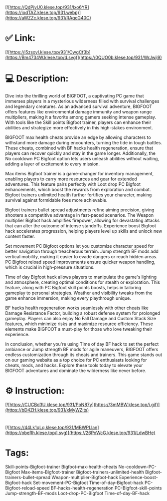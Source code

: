 [![https://QdPjvU0.klese.top/931/lxo6YR](https://iodTAZ.klese.top/931.webp)](https://aWZZc.klese.top/931/RAqcG40C)
# ✅ Link:
[![https://i5zsovl.klese.top/931/OwgCf3b](https://Bm4734W.klese.top/d.svg)](https://0QUO0b.klese.top/931/WrJwji9)
# 💻 Description:
Dive into the thrilling world of BIGFOOT, a captivating PC game that immerses players in a mysterious wilderness filled with survival challenges and legendary creatures. As an advanced survival adventure, BIGFOOT offers features like environmental damage immunity and weapon range multipliers, making it a favorite among gamers seeking intense gameplay. With tools like the Skill points Bigfoot trainer, players can enhance their abilities and strategize more effectively in this high-stakes environment.



BIGFOOT max health cheats provide an edge by allowing characters to withstand more damage during encounters, turning the tide in tough battles. These cheats, combined with BF hacks health regeneration, ensure that players can recover quickly and stay in the game longer. Additionally, the No cooldown PC Bigfoot option lets users unleash abilities without waiting, adding a layer of excitement to every mission.



Max items Bigfoot trainer is a game-changer for inventory management, enabling players to carry more resources and gear for extended adventures. This feature pairs perfectly with Loot drop PC Bigfoot enhancements, which boost the rewards from exploration and combat. Bigfoot trainers unlimited health further fortifies your character, making survival against formidable foes more achievable.



Bigfoot trainers bullet spread adjustments refine aiming precision, giving shooters a competitive advantage in fast-paced scenarios. The Weapon multiplier Bigfoot hack amplifies firepower, allowing for devastating attacks that can alter the outcome of intense standoffs. Experience boost Bigfoot hack accelerates progression, helping players level up skills and unlock new content faster.



Set movement PC Bigfoot options let you customize character speed for better navigation through treacherous terrain. Jump strength BF mods add vertical mobility, making it easier to evade dangers or reach hidden areas. PC Bigfoot reload speed improvements ensure quicker weapon handling, which is crucial in high-pressure situations.



Time of day Bigfoot hack allows players to manipulate the game's lighting and atmosphere, creating optimal conditions for stealth or exploration. This feature, along with PC Bigfoot skill points boosts, helps in tailoring gameplay to personal strategies. Weather and visibility tweaks from the game enhance immersion, making every playthrough unique.



BF hacks health regeneration works seamlessly with other cheats like Damage Resistance Factor, building a robust defense system for prolonged gameplay. Players can also enjoy No Fall Damage and Custom Stack Size features, which minimize risks and maximize resource efficiency. These elements make BIGFOOT a must-play for those who love tweaking their experience.



In conclusion, whether you're using Time of day BF hack to set the perfect ambiance or Jump strength BF mods for agile maneuvers, BIGFOOT offers endless customization through its cheats and trainers. This game stands out on our gaming website as a top choice for PC enthusiasts looking for cheats, mods, and hacks. Explore these tools today to elevate your BIGFOOT adventures and dominate the wilderness like never before.

# ⚙️ Instruction:
[![https://CUCBd3U.klese.top/931/PoN87y](https://3mMBW.klese.top/i.gif)](https://bD4ZH.klese.top/931/xMyWZits)
#
[![https://44Lk1qLq.klese.top/931/MBWPLlan](https://obeRh.klese.top/l.svg)](https://26PxWcG.klese.top/931/LdwBHe)
# Tags:
Skill-points-Bigfoot-trainer Bigfoot-max-health-cheats No-cooldown-PC-Bigfoot Max-items-Bigfoot-trainer Bigfoot-trainers-unlimited-health Bigfoot-trainers-bullet-spread Weapon-multiplier-Bigfoot-hack Experience-boost-Bigfoot-hack Set-movement-PC-Bigfoot Time-of-day-Bigfoot-hack PC-Bigfoot-reload-speed BF-hacks-health-regeneration PC-Bigfoot-skill-points Jump-strength-BF-mods Loot-drop-PC-Bigfoot Time-of-day-BF-hack






